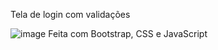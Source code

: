Tela de login com validações

![image](https://github.com/FelipeBritoSP10/Login/assets/139879477/cc074982-e0ba-4280-b8eb-9db4ed5e1bb1)
Feita com Bootstrap, CSS e JavaScript
